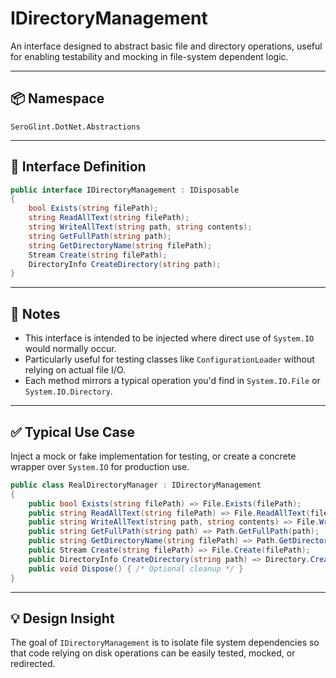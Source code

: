 # IDirectoryManagement

An interface designed to abstract basic file and directory operations, useful for enabling testability and mocking in file-system dependent logic.

---

## 📦 Namespace

`SeroGlint.DotNet.Abstractions`

---

## 🧩 Interface Definition

```csharp
public interface IDirectoryManagement : IDisposable
{
    bool Exists(string filePath);
    string ReadAllText(string filePath);
    string WriteAllText(string path, string contents);
    string GetFullPath(string path);
    string GetDirectoryName(string filePath);
    Stream Create(string filePath);
    DirectoryInfo CreateDirectory(string path);
}
```

---

## 🧪 Notes

- This interface is intended to be injected where direct use of `System.IO` would normally occur.
- Particularly useful for testing classes like `ConfigurationLoader` without relying on actual file I/O.
- Each method mirrors a typical operation you'd find in `System.IO.File` or `System.IO.Directory`.

---

## ✅ Typical Use Case

Inject a mock or fake implementation for testing, or create a concrete wrapper over `System.IO` for production use.

```csharp
public class RealDirectoryManager : IDirectoryManagement
{
    public bool Exists(string filePath) => File.Exists(filePath);
    public string ReadAllText(string filePath) => File.ReadAllText(filePath);
    public string WriteAllText(string path, string contents) => File.WriteAllText(path, contents);
    public string GetFullPath(string path) => Path.GetFullPath(path);
    public string GetDirectoryName(string filePath) => Path.GetDirectoryName(filePath);
    public Stream Create(string filePath) => File.Create(filePath);
    public DirectoryInfo CreateDirectory(string path) => Directory.CreateDirectory(path);
    public void Dispose() { /* Optional cleanup */ }
}
```

---

## 💡 Design Insight

The goal of `IDirectoryManagement` is to isolate file system dependencies so that code relying on disk operations can be easily tested, mocked, or redirected.